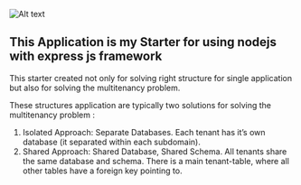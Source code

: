 ![Alt text](http://cdn.javabeat.net/wp-content/uploads/2015/09/expressjs.jpg)
## This Application is my Starter for using nodejs with express js framework

This starter created not only for solving right structure for single application but also for solving the multitenancy problem.


These structures application are typically two solutions for solving the multitenancy problem : 
1. Isolated Approach: Separate Databases. Each tenant has it’s own database (it separated within each subdomain).
2. Shared Approach: Shared Database, Shared Schema. All tenants share the same database and schema. There is a main tenant-table, where all other tables have a foreign key pointing to.






